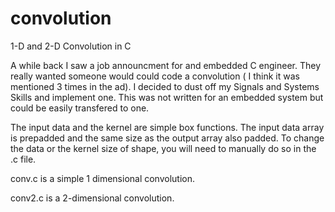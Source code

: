 # convolution
1-D and 2-D Convolution in C

A while back I saw a job announcment for and embedded C engineer. They really wanted someone would could code a convolution ( I think it was mentioned 3 times in the ad). I decided to dust off my Signals and Systems Skills and implement one. This was not written for an embedded system but could be easily transfered to one. 

The input data and the kernel are simple box functions. The input data array is prepadded and the same size as the output array also padded. To change the data or the kernel size of shape, you will need to manually do so in the .c file. 


conv.c is a simple 1 dimensional convolution. 

conv2.c is a 2-dimensional convolution. 

